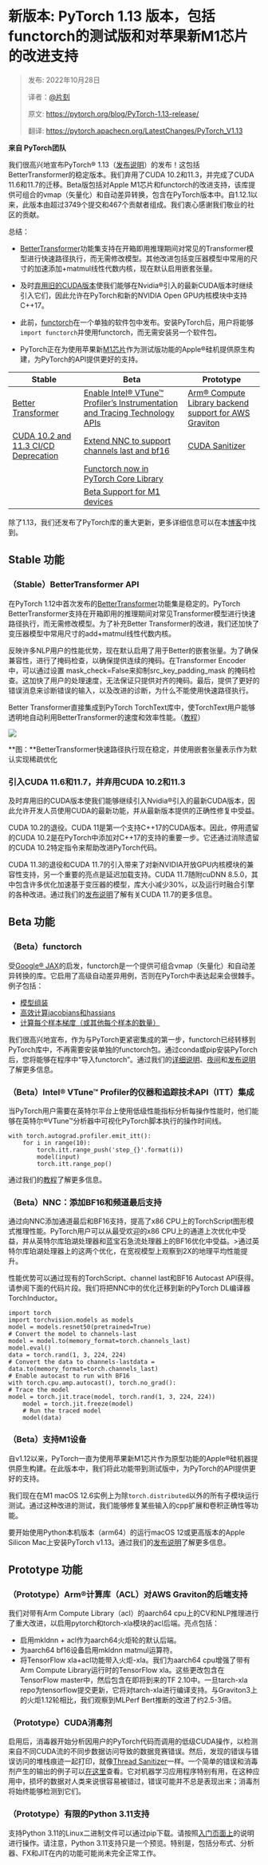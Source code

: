 # 新版本: PyTorch 1.13 版本，包括functorch的测试版和对苹果新M1芯片的改进支持

> 发布: 2022年10月28日
> 
> 译者：[@片刻](https://github.com/jiangzhonglian)
> 
> 原文: <https://pytorch.org/blog/PyTorch-1.13-release/>
> 
> 翻译: <https://pytorch.apachecn.org/LatestChanges/PyTorch_V1.13>

**来自 PyTorch团队**

我们很高兴地宣布PyTorch® 1.13（[发布说明](https://github.com/pytorch/pytorch/releases/tag/v1.13.0)）的发布！这包括BetterTransformer的稳定版本。我们弃用了CUDA 10.2和11.3，并完成了CUDA 11.6和11.7的迁移。Beta版包括对Apple M1芯片和functorch的改进支持，该库提供可组合的vmap（矢量化）和自动差异转换，包含在PyTorch版本中。自1.12.1以来，此版本由超过3749个提交和467个贡献者组成。我们衷心感谢我们敬业的社区的贡献。

总结：

*   [BetterTransformer](https://pytorch.org/blog/PyTorch-1.13-release/#stable-features)功能集支持在开箱即用推理期间对常见的Transformer模型进行快速路径执行，而无需修改模型。其他改进包括变压器模型中常用的尺寸的加速添加+matmul线性代数内核，现在默认启用嵌套张量。
    
*   及时[弃用旧的CUDA版本](https://pytorch.org/blog/PyTorch-1.13-release/#introduction-of-cuda-116-and-117-and-deprecation-of-cuda-102-and-113)使我们能够在Nvidia®引入的最新CUDA版本时继续引入它们，因此允许在PyTorch和新的NVIDIA Open GPU内核模块中支持C++17。
    
*   此前，[functorch](https://pytorch.org/blog/PyTorch-1.13-release/#beta-features)在一个单独的软件包中发布。安装PyTorch后，用户将能够`import functorch`并使用functorch，而无需安装另一个软件包。
    
*   PyTorch正在为使用苹果新[M1芯片](https://pytorch.org/blog/PyTorch-1.13-release/#beta-support-for-m1-devices)作为测试版功能的Apple®硅机提供原生构建，为PyTorch的API提供更好的支持。
    

| Stable | Beta | Prototype |
| --- | --- | --- |
| [Better Transformer](https://pytorch.org/blog/PyTorch-1.13-release/#stable-bettertransformer-api) | [Enable Intel® VTune™ Profiler’s Instrumentation and Tracing Technology APIs](https://pytorch.org/blog/PyTorch-1.13-release/#intel) | [Arm® Compute Library backend support for AWS Graviton](https://pytorch.org/blog/PyTorch-1.13-release/#arm) |
| [CUDA 10.2 and 11.3 CI/CD Deprecation](https://pytorch.org/blog/PyTorch-1.13-release/#cuda10.2) | [Extend NNC to support channels last and bf16](https://pytorch.org/blog/PyTorch-1.13-release/#nnc) | [CUDA Sanitizer](https://pytorch.org/blog/PyTorch-1.13-release/#cudasanitizer) |
|   | [Functorch now in PyTorch Core Library](https://pytorch.org/blog/PyTorch-1.13-release/#beta-functorch) |   |
|   | [Beta Support for M1 devices](https://pytorch.org/blog/PyTorch-1.13-release/#betasupport) |   |

除了1.13，我们还发布了PyTorch库的重大更新，更多详细信息可以在本[博客](https://pytorch.org/blog/new-library-updates-in-pytorch-1.13/)中找到。

## Stable 功能

### （Stable）BetterTransformer API

在PyTorch 1.12中首次发布的[BetterTransformer](https://pytorch.org/blog/a-better-transformer-for-fast-transformer-encoder-inference/)功能集是稳定的。PyTorch BetterTransformer支持在开箱即用的推理期间对常见Transformer模型进行快速路径执行，而无需修改模型。为了补充Better Transformer的改进，我们还加快了变压器模型中常用尺寸的add+matmul线性代数内核。

反映许多NLP用户的性能优势，现在默认启用了用于Better的嵌套张量。为了确保兼容性，进行了掩码检查，以确保提供连续的掩码。在Transformer Encoder中，可以通过设置 mask_check=False来抑制src_key_padding_mask 的掩码检查。这加快了用户的处理速度，无法保证只提供对齐的掩码。最后，提供了更好的错误消息来诊断错误的输入，以及改进的诊断，为什么不能使用快速路径执行。

Better Transformer直接集成到PyTorch TorchText库中，使TorchText用户能够透明地自动利用BetterTransformer的速度和效率性能。（[教程](https://pytorch.org/tutorials/beginner/bettertransformer_tutorial.html)）

![](img/blog-2022-10-25-Pytorch-1.13-Release.png)

**图：**BetterTransformer快速路径执行现在稳定，并使用嵌套张量表示作为默认实现稀疏优化

### 引入CUDA 11.6和11.7，并弃用CUDA 10.2和11.3

及时弃用旧的CUDA版本使我们能够继续引入Nvidia®引入的最新CUDA版本，因此允许开发人员使用CUDA的最新功能，并从最新版本提供的正确性修复中受益。

CUDA 10.2的退役。CUDA 11是第一个支持C++17的CUDA版本。因此，停用遗留的CUDA 10.2是在PyTorch中添加对C++17的支持的重要一步。它还通过消除遗留的CUDA 10.2特定指令来帮助改进PyTorch代码。

CUDA 11.3的退役和CUDA 11.7的引入带来了对新NVIDIA开放GPU内核模块的兼容性支持，另一个重要的亮点是延迟加载支持。CUDA 11.7随附cuDNN 8.5.0，其中包含许多优化加速基于变压器的模型，库大小减少30%，以及运行时融合引擎的各种改进。通过我们的[发布说明](https://docs.nvidia.com/cuda/cuda-toolkit-release-notes/index.html)了解有关CUDA 11.7的更多信息。

## Beta 功能

### （Beta）functorch

受[Google® JAX](https://github.com/google/jax)的启发，functorch是一个提供可组合vmap（矢量化）和自动差异转换的库。它启用了高级自动差异用例，否则在PyTorch中表达起来会很棘手。例子包括：

*   [模型组装](https://pytorch.org/functorch/1.13/notebooks/ensembling.html)
*   [高效计算jacobians和hassians](https://pytorch.org/functorch/1.13/notebooks/jacobians_hessians.html)
*   [计算每个样本梯度（或其他每个样本的数量）](https://pytorch.org/functorch/1.13/notebooks/per_sample_grads.html)

我们很高兴地宣布，作为与PyTorch更紧密集成的第一步，functorch已经转移到PyTorch库中，不再需要安装单独的functorch包。通过conda或pip安装PyTorch后，您将能够在程序中“导入functorch”。通过我们的[详细说明](https://pytorch.org/functorch/1.13/install.html)、[夜间](https://pytorch.org/functorch/nightly/)和[发布说明](https://github.com/pytorch/pytorch/releases)了解更多信息。

### （Beta）Intel® VTune™ Profiler的仪器和追踪技术API（ITT）集成

当PyTorch用户需要在英特尔平台上使用低级性能指标分析每操作性能时，他们能够在英特尔®VTune™分析器中可视化PyTorch脚本执行的操作时间线。

```
with torch.autograd.profiler.emit_itt():
    for i in range(10):
        torch.itt.range_push('step_{}'.format(i))
        model(input)
        torch.itt.range_pop()
```

通过我们的[教程](https://pytorch.org/tutorials/recipes/profile_with_itt.html)了解更多信息。

### （Beta）NNC：添加BF16和频道最后支持

通过向NNC添加通道最后和BF16支持，提高了x86 CPU上的TorchScript图形模式推理性能。PyTorch用户可以从最受欢迎的x86 CPU上的通道上次优化中受益，并从英特尔库珀湖处理器和蓝宝石急流处理器上的BF16优化中受益。>通过英特尔库珀湖处理器上的这两个优化，在宽视模型上观察到2X的地理平均性能提升。

性能优势可以通过现有的TorchScript、channel last和BF16 Autocast API获得。请参阅下面的代码片段。我们将把NNC中的优化迁移到新的PyTorch DL编译器TorchInductor。

```
import torch
import torchvision.models as models
model = models.resnet50(pretrained=True)
# Convert the model to channels-last
model = model.to(memory_format=torch.channels_last)
model.eval()
data = torch.rand(1, 3, 224, 224)
# Convert the data to channels-lastdata = data.to(memory_format=torch.channels_last)
# Enable autocast to run with BF16
with torch.cpu.amp.autocast(), torch.no_grad():
# Trace the model
model = torch.jit.trace(model, torch.rand(1, 3, 224, 224))
	model = torch.jit.freeze(model)
	# Run the traced model
	model(data)
```

### （Beta）支持M1设备

自v1.12以来，PyTorch一直为使用苹果新M1芯片作为原型功能的Apple®硅机器提供原生构建。在此版本中，我们将此功能带到测试版中，为PyTorch的API提供更好的支持。

我们现在在M1 macOS 12.6实例上为除`torch.distributed`以外的所有子模块运行测试。通过这种改进的测试，我们能够修复某些输入的cpp扩展和卷积正确性等功能。

要开始使用Python本机版本（arm64）的运行macOS 12或更高版本的Apple Silicon Mac上安装PyTorch v1.13。通过我们的[发布说明](https://github.com/pytorch/pytorch/releases)了解更多信息。

## Prototype 功能

### （Prototype）Arm®计算库（ACL）对AWS Graviton的后端支持

我们对带有Arm Compute Library（acl）的aarch64 cpu上的CV和NLP推理进行了重大改进，以启用pytorch和torch-xla模块的acl后端。亮点包括：

*   启用mkldnn + acl作为aarch64火炬轮的默认后端。
*   为aarch64 bf16设备启用mkldnn matmul运算符。
*   将TensorFlow xla+acl功能带入火炬-xla。我们为aarch64 cpu增强了带有Arm Compute Library运行时的TensorFlow xla。这些更改包含在TensorFlow master中，然后包含在即将到来的TF 2.10中。一旦tarch-xla repo为tensorflow提交更新，它将对tarch-xla进行编译支持。与Graviton3上的火炬1.12轮相比，我们观察到MLPerf Bert推断的改进了约2.5-3倍。

### （Prototype）CUDA消毒剂

启用后，消毒器开始分析因用户的PyTorch代码而调用的低级CUDA操作，以检测来自不同CUDA流的不同步数据访问导致的数据竞赛错误。然后，发现的错误与错误访问的堆栈痕迹一起打印，就像[Thread Sanitizer](https://clang.llvm.org/docs/ThreadSanitizer.html)一样。一个简单的错误和消毒剂产生的输出的例子可以[在这里](https://gist.github.com/sypneiwski/5989d634f7090913b80012be835e811d)查看。它对机器学习应用程序特别有用，在这种应用中，损坏的数据对人类来说很容易被错过，错误可能并不总是表现出来；消毒剂将始终能够检测到它们。

### （Prototype）有限的Python 3.11支持

支持Python 3.11的Linux二进制文件可以通过pip下载。请按照[入门页面上](https://pytorch.org/get-started/locally/)的说明进行操作。请注意，Python 3.11支持只是一个预览。特别是，包括分布式、分析器、FX和JIT在内的功能可能尚未完全正常工作。